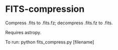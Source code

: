 # FITS-compression
Compress .fits to .fits.fz; decompress .fits.fz to .fits.

Requires astropy.

To run: python fits_compress.py [filename]
